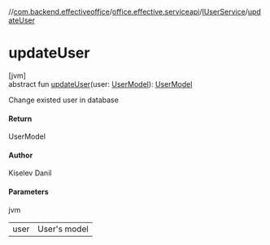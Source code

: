 //[com.backend.effectiveoffice](../../../index.md)/[office.effective.serviceapi](../index.md)/[IUserService](index.md)/[updateUser](update-user.md)

# updateUser

[jvm]\
abstract fun [updateUser](update-user.md)(user: [UserModel](../../office.effective.model/-user-model/index.md)): [UserModel](../../office.effective.model/-user-model/index.md)

Change existed user in database

#### Return

UserModel

#### Author

Kiselev Danil

#### Parameters

jvm

| | |
|---|---|
| user | User's model |
